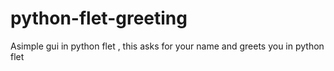 # python-flet-greeting
Asimple gui in python flet , this asks for your name and greets you in python flet
